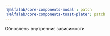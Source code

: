 ```yaml
---
'@alfalab/core-components-modal': patch
'@alfalab/core-components-toast-plate': patch
---
```


Обновлены внутренние зависимости
